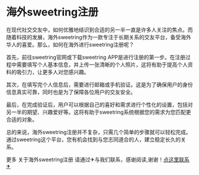# 海外sweetring注册

在现代社交交友中，如何优雅地结识到合适的另一半一直是许多人关注的焦点。而随着科技的发展，海外sweetring作为一款专注于长期关系的交友平台，备受海外华人的喜爱。那么，如何在海外进行sweetring注册呢？

首先，前往sweetring官网或下载sweetring APP是进行注册的第一步。在注册过程中需要填写个人基本信息，并上传一张清晰的个人照片，这将有助于提高个人资料的吸引力，让更多人对您感兴趣。

其次，在填写完个人信息后，需要进行邮箱或手机验证。这是为了确保用户的身份信息真实可靠，同时也是为了保障各位用户的交友安全。

最后，在完成验证后，用户可以根据自己的喜好和需求进行个性化的设置，包括对另一半的期望、兴趣爱好等。这将有助于sweetring系统根据您的需求为您匹配更合适的对象。

总的来说，海外sweetring注册并不复杂，只需几个简单的步骤就可以轻松完成。通过sweetring这个平台，您有机会找到与您志同道合的人，建立稳定长久的关系。

更多 关于海外sweetring注册 请通过✈与我们联系，感谢阅读,谢谢！[点这里联系✈](https://www.k02.cc)
